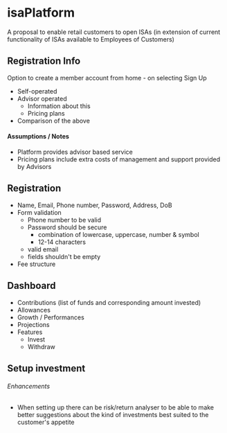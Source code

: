 # isaPlatform

A proposal to enable retail customers to open ISAs (in extension of current functionality of ISAs available to Employees of Customers)


## Registration Info
Option to create a member account from home - on selecting Sign Up

+ Self-operated
+ Advisor operated
  + Information about this
  + Pricing plans
+ Comparison of the above

#### Assumptions / Notes
* Platform provides advisor based service
* Pricing plans include extra costs of management and support provided by Advisors 

## Registration
+ Name, Email, Phone number, Password, Address, DoB
+ Form validation
  + Phone number to be valid
  + Password should be secure
    + combination of lowercase, uppercase, number & symbol
    + 12-14 characters
  + valid email
  + fields shouldn't be empty
+ Fee structure

## Dashboard
+ Contributions (list of funds and corresponding amount invested)
+ Allowances
+ Growth / Performances 
+ Projections
+ Features
  + Invest
  + Withdraw

 ## Setup investment
 


 ###### Enhancements 
 + When setting up there can be risk/return analyser to be able to make better suggestions about the kind of investments best suited to the customer's appetite
 

  
